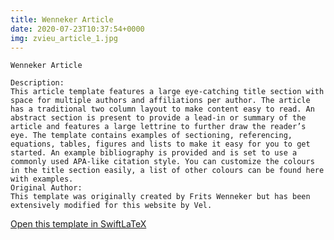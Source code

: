 ```yaml
---
title: Wenneker Article
date: 2020-07-23T10:37:54+0000
img: zvieu_article_1.jpg
---
```

```
Wenneker Article

Description:
This article template features a large eye-catching title section with space for multiple authors and affiliations per author. The article has a traditional two column layout to make content easy to read. An abstract section is present to provide a lead-in or summary of the article and features a large lettrine to further draw the reader’s eye. The template contains examples of sectioning, referencing, equations, tables, figures and lists to make it easy for you to get started. An example bibliography is provided and is set to use a commonly used APA-like citation style. You can customize the colours in the title section easily, a list of other colours can be found here with examples.
Original Author:
This template was originally created by Frits Wenneker but has been extensively modified for this website by Vel.
```
[Open this template in SwiftLaTeX](https://www.swiftlatex.com/project.html?import=https://swiftlatex.github.io/LaTeXBoilerPlate/zips/bmjre_article_1.zip&import_name=Wenneker%20Article)
